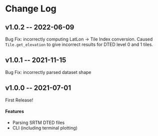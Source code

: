 # Change Log

## v1.0.2 -- 2022-06-09

Bug Fix: incorrectly computing LatLon -> Tile Index conversion.
  Caused `Tile.get_elevation` to give incorrect results for DTED
  level 0 and 1 tiles.

## v1.0.1 -- 2021-11-15

Bug Fix: incorrectly parsed dataset shape

## v1.0.0 -- 2021-07-01

First Release!

#### Features
* Parsing SRTM DTED files
* CLI (including terminal plotting)
